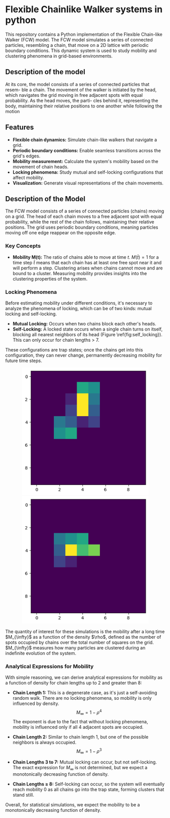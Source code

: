 # Flexible Chainlike Walker systems in python

This repository contains a Python implementation of the Flexible Chain-like Walker (FCW) model. The FCW model simulates a series of connected particles, resembling a chain, that move on a 2D lattice with periodic boundary conditions. This dynamic system is used to study mobility and clustering phenomena in grid-based environments.

## Description of the model

At its core, the model consists of a series of connected particles that resem-
ble a chain. The movement of the walker is initiated by the head, which navigates the
grid moving in free adjacent spots with equal probability. As the head moves, the parti-
cles behind it, representing the body, maintaining their relative positions to one another
while following the motion


## Features

- **Flexible chain dynamics:** Simulate chain-like walkers that navigate a grid.
- **Periodic boundary conditions:** Enable seamless transitions across the grid's edges.
- **Mobility measurement:** Calculate the system's mobility based on the movement of chain heads.
- **Locking phenomena:** Study mutual and self-locking configurations that affect mobility.
- **Visualization:** Generate visual representations of the chain movements.

## Description of the Model

The FCW model consists of a series of connected particles (chains) moving on a grid. The head of each chain moves to a free adjacent spot with equal probability, while the rest of the chain follows, maintaining their relative positions. The grid uses periodic boundary conditions, meaning particles moving off one edge reappear on the opposite edge.

### Key Concepts

- **Mobility M(t):** The ratio of chains able to move at time $t$. $M(\bar{t}) = 1$ for a time step $\bar{t}$ means that each chain has at least one free spot near it and will perform a step. Clustering arises when chains cannot move and are bound to a cluster. Measuring mobility provides insights into the clustering properties of the system.

### Locking Phenomena

Before estimating mobility under different conditions, it's necessary to analyze the phenomena of locking, which can be of two kinds: mutual locking and self-locking.

- **Mutual Locking:** Occurs when two chains block each other's heads.
- **Self-Locking:** A locked state occurs when a single chain turns on itself, blocking all nearest neighbors of its head (Figure \ref{fig:self_locking}). This can only occur for chain lengths > 7.

These configurations are trap states; once the chains get into this configuration, they can never change, permanently decreasing mobility for future time steps.

<p align="center">
   <img src="https://github.com/Isi2000/FCW/blob/main/images/mutual_locking.png" data-canonical-src="https://github.com/Isi2000/FCW/blob/main/images/mutual_locking.png" width="400" height="400" />

   <img src="https://github.com/Isi2000/FCW/blob/main/images/self_blocking.png" data-canonical-src="https://github.com/Isi2000/FCW/blob/main/images/self_blocking.png" width="400" height="400" />
</p>
The quantity of interest for these simulations is the mobility after a long time $M_{\infty}$ as a function of the density $\rho$, defined as the number of spots occupied by chains over the total number of squares on the grid. $M_{\infty}$ measures how many particles are clustered during an indefinite evolution of the system.

### Analytical Expressions for Mobility

With simple reasoning, we can derive analytical expressions for mobility as a function of density for chain lengths up to 2 and greater than 8:

- **Chain Length 1:** This is a degenerate case, as it's just a self-avoiding random walk. There are no locking phenomena, so mobility is only influenced by density.
  $$M_{\infty} = 1 - \rho^4$$
  The exponent is due to the fact that without locking phenomena, mobility is influenced only if all 4 adjacent spots are occupied.

- **Chain Length 2:** Similar to chain length 1, but one of the possible neighbors is always occupied.
  $$M_{\infty} = 1 - \rho^3$$

- **Chain Lengths 3 to 7:** Mutual locking can occur, but not self-locking. The exact expression for $M_{\infty}$ is not determined, but we expect a monotonically decreasing function of density.

- **Chain Lengths ≥ 8:** Self-locking can occur, so the system will eventually reach mobility 0 as all chains go into the trap state, forming clusters that stand still.

Overall, for statistical simulations, we expect the mobility to be a monotonically decreasing function of density.
